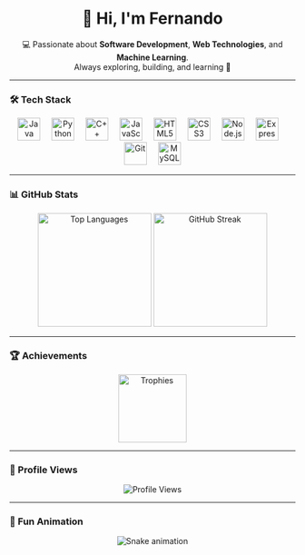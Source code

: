 <h1 align="center">👋 Hi, I'm Fernando</h1>

<p align="center">
  💻 Passionate about <b>Software Development</b>, <b>Web Technologies</b>, and <b>Machine Learning</b>. <br/>
  Always exploring, building, and learning 🚀
</p>

---

### 🛠️ Tech Stack
<div align="center">
  <img src="https://cdn.jsdelivr.net/gh/devicons/devicon/icons/java/java-original.svg" height="40" alt="Java" />
  <img width="12"/>
  <img src="https://cdn.jsdelivr.net/gh/devicons/devicon/icons/python/python-original.svg" height="40" alt="Python" />
  <img width="12"/>
  <img src="https://cdn.jsdelivr.net/gh/devicons/devicon/icons/cplusplus/cplusplus-original.svg" height="40" alt="C++" />
  <img width="12"/>
  <img src="https://cdn.jsdelivr.net/gh/devicons/devicon/icons/javascript/javascript-original.svg" height="40" alt="JavaScript" />
  <img width="12"/>
  <img src="https://cdn.jsdelivr.net/gh/devicons/devicon/icons/html5/html5-original.svg" height="40" alt="HTML5" />
  <img width="12"/>
  <img src="https://cdn.jsdelivr.net/gh/devicons/devicon/icons/css3/css3-original.svg" height="40" alt="CSS3" />
  <img width="12"/>
  <img src="https://cdn.jsdelivr.net/gh/devicons/devicon/icons/nodejs/nodejs-original.svg" height="40" alt="Node.js" />
  <img width="12"/>
  <img src="https://cdn.jsdelivr.net/gh/devicons/devicon/icons/express/express-original.svg" height="40" alt="Express" />
  <img width="12"/>
  <img src="https://cdn.jsdelivr.net/gh/devicons/devicon/icons/git/git-original.svg" height="40" alt="Git" />
  <img width="12"/>
  <img src="https://cdn.jsdelivr.net/gh/devicons/devicon/icons/mysql/mysql-original.svg" height="40" alt="MySQL" />
</div>

---

### 📊 GitHub Stats
<div align="center">
  <img src="https://github-readme-stats.vercel.app/api/top-langs?username=codebydevfer&layout=compact&theme=tokyonight&hide_border=false" height="200" alt="Top Languages" />
  <img src="https://streak-stats.demolab.com?user=codebydevfer&theme=dracula&hide_border=false" height="200" alt="GitHub Streak" />
</div>

---

### 🏆 Achievements
<div align="center">
  <img src="https://github-profile-trophy.vercel.app/?username=codebydevfer&theme=tokyonight&margin-w=8&margin-h=8&row=1" height="120" alt="Trophies" />
</div>

---

### 👀 Profile Views
<p align="center">
  <img src="https://count.getloli.com/@:codebydevfer?theme=sketch-1&padding=4&scale=0.7" alt="Profile Views" />
</p>

---

### 🐍 Fun Animation
<p align="center">
  <img src="https://raw.githubusercontent.com/codebydevfer/codebydevfer/output/snake.svg" alt="Snake animation" />
</p>
